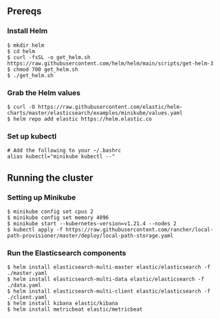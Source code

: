 ## Prereqs

### Install Helm
```
$ mkdir helm
$ cd helm
$ curl -fsSL -o get_helm.sh https://raw.githubusercontent.com/helm/helm/main/scripts/get-helm-3
$ chmod 700 get_helm.sh
$ ./get_helm.sh
```

### Grab the Helm values
```
$ curl -O https://raw.githubusercontent.com/elastic/helm-charts/master/elasticsearch/examples/minikube/values.yaml
$ helm repo add elastic https://helm.elastic.co
```

### Set up kubectl 
```
# Add the following to your ~/.bashrc
alias kubectl="minikube kubectl --"
```

## Running the cluster

### Setting up Minikube
```
$ minikube config set cpus 2
$ minikube config set memory 4096
$ minikube start --kubernetes-version=v1.21.4 --nodes 2
$ kubectl apply -f https://raw.githubusercontent.com/rancher/local-path-provisioner/master/deploy/local-path-storage.yaml
```

### Run the Elasticsearch components
```
$ helm install elasticsearch-multi-master elastic/elasticsearch -f ./master.yaml
$ helm install elasticsearch-multi-data elastic/elasticsearch -f ./data.yaml
$ helm install elasticsearch-multi-client elastic/elasticsearch -f ./client.yaml
$ helm install kibana elastic/kibana
$ helm install metricbeat elastic/metricbeat
```